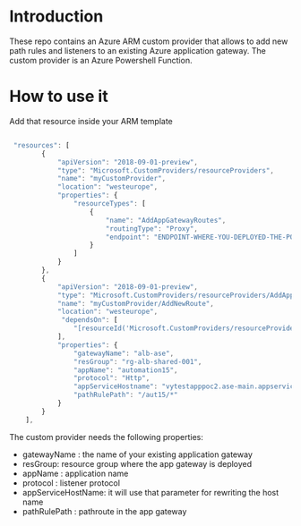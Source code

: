 # Introduction 
These repo contains an Azure ARM custom provider that allows to add new path rules and listeners to an existing Azure application  gateway.
The custom provider is an Azure Powershell Function.

# How to use it

Add that resource inside your ARM template

```javascript

 "resources": [
        {
            "apiVersion": "2018-09-01-preview",
            "type": "Microsoft.CustomProviders/resourceProviders",
            "name": "myCustomProvider",
            "location": "westeurope",
            "properties": {
                "resourceTypes": [
                    {
                        "name": "AddAppGatewayRoutes",
                        "routingType": "Proxy",
                        "endpoint": "ENDPOINT-WHERE-YOU-DEPLOYED-THE-POWERSHELL-AZURE-FUNCTION"
                    }
                ]
            }
        },
        {
            "apiVersion": "2018-09-01-preview",
            "type": "Microsoft.CustomProviders/resourceProviders/AddAppGatewayRoutes",
            "name": "myCustomProvider/AddNewRoute",
            "location": "westeurope",
             "dependsOn": [
                "[resourceId('Microsoft.CustomProviders/resourceProviders/', 'myCustomProvider')]"
            ],
            "properties": {
                "gatewayName": "alb-ase",
                "resGroup": "rg-alb-shared-001",
                "appName": "automation15",
                "protocol": "Http",
                "appServiceHostname": "vytestapppoc2.ase-main.appserviceenvironment.net",
                "pathRulePath": "/aut15/*"
            }
        }
    ],

```

The custom provider needs the following properties:

- gatewayName : the name of your existing application gateway
- resGroup: resource group where the app gateway is deployed
- appName : application name
- protocol : listener protocol
- appServiceHostName: it will use that parameter for rewriting the host name
- pathRulePath : pathroute in the app gateway
